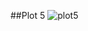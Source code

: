 ##Plot 5
![plot5](https://cloud.githubusercontent.com/assets/10600024/7325278/d9f289ce-ea82-11e4-80ff-746c13ba6371.png)

